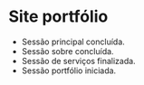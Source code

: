 # Site portfólio

- Sessão principal concluída.
- Sessão sobre concluída.
- Sessão de serviços finalizada.
- Sessão portfólio iniciada.
